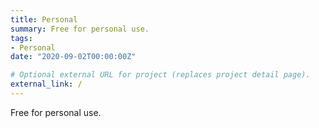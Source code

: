 ```yaml
---
title: Personal
summary: Free for personal use. 
tags:
- Personal
date: "2020-09-02T00:00:00Z"

# Optional external URL for project (replaces project detail page).
external_link: /
---
```

Free for personal use. 